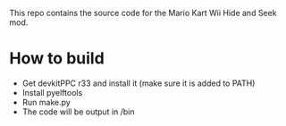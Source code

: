 This repo contains the source code for the Mario Kart Wii Hide and Seek mod.

# How to build
* Get devkitPPC r33 and install it (make sure it is added to PATH)
* Install pyelftools
* Run make.py
* The code will be output in /bin
